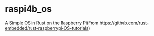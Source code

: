 # raspi4b_os
A Simple OS in Rust on the Raspberry Pi(From https://github.com/rust-embedded/rust-raspberrypi-OS-tutorials)
